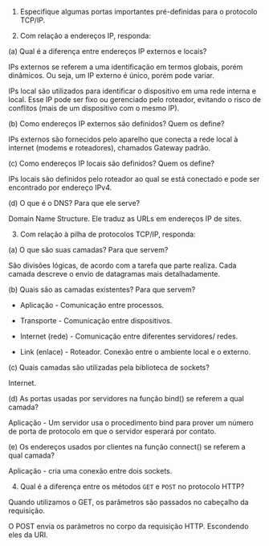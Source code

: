 1. Especifique algumas portas importantes pré-definidas para o protocolo TCP/IP.

2. Com relação a endereços IP, responda:

(a) Qual é a diferença entre endereços IP externos e locais?

IPs externos se referem a uma identificação em termos globais, porém dinâmicos. Ou seja, um IP externo é único, porém pode variar.

IPs local são utilizados para identificar o dispositivo em uma rede interna e local. Esse IP pode ser fixo ou gerenciado pelo roteador, evitando o risco de conflitos (mais de um dispositivo com o mesmo IP).


(b) Como endereços IP externos são definidos? Quem os define?

IPs externos são fornecidos pelo aparelho que conecta a rede local à internet (modems e roteadores), chamados Gateway padrão.


(c) Como endereços IP locais são definidos? Quem os define?

IPs locais são definidos pelo roteador ao qual se está conectado e pode ser encontrado por endereço IPv4.


(d) O que é o DNS? Para que ele serve?

Domain Name Structure. Ele traduz as URLs em endereços
IP de sites.

3. Com relação à pilha de protocolos TCP/IP, responda:

(a) O que são suas camadas? Para que servem?

São divisões lógicas, de acordo com a tarefa que parte realiza. Cada camada descreve o envio de datagramas mais detalhadamente. 

(b) Quais são as camadas existentes? Para que servem?

- Aplicação - Comunicação entre processos.

- Transporte - Comunicação entre dispositivos.

- Internet (rede) - Comunicação entre diferentes servidores/ redes.

- Link (enlace) - Roteador. Conexão entre o ambiente local e o externo.


(c) Quais camadas são utilizadas pela biblioteca de sockets?

Internet.


(d) As portas usadas por servidores na função bind() se referem a qual camada?

Aplicação - Um servidor usa o procedimento bind para prover um número de porta de protocolo em que o servidor esperará por contato.


(e) Os endereços usados por clientes na função connect() se referem a qual camada?

Aplicação - cria uma conexão entre dois sockets.


4. Qual é a diferença entre os métodos `GET` e `POST` no protocolo HTTP?

Quando utilizamos o GET, os parâmetros são passados no cabeçalho da requisição. 

O POST envia os parâmetros no corpo da requisição HTTP. Escondendo eles da URI.
